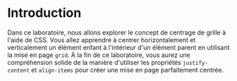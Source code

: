 # Introduction

Dans ce laboratoire, nous allons explorer le concept de centrage de grille à l'aide de CSS. Vous allez apprendre à centrer horizontalement et verticalement un élément enfant à l'intérieur d'un élément parent en utilisant la mise en page `grid`. À la fin de ce laboratoire, vous aurez une compréhension solide de la manière d'utiliser les propriétés `justify-content` et `align-items` pour créer une mise en page parfaitement centrée.

